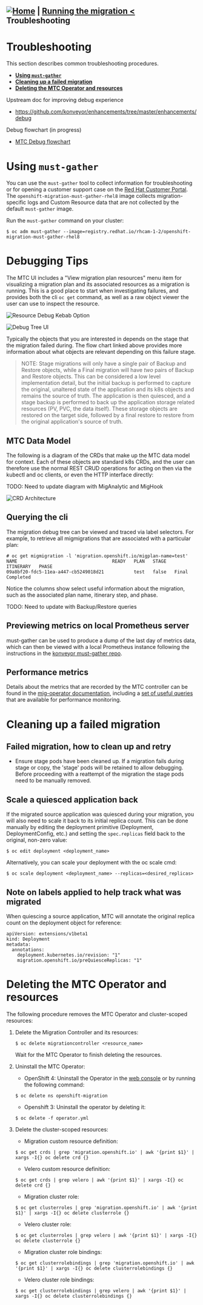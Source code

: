 [![Home](https://github.com/redhat-cop/openshift-migration-best-practices/raw/master/images/home.png)](./README.md) | [Running the migration <](./running-the-migration.md) Troubleshooting
---
# Troubleshooting

This section describes common troubleshooting procedures.

* **[Using `must-gather`](#using-must-gather)**
* **[Cleaning up a failed migration](#cleaning-up-a-failed-migration)**
* **[Deleting the MTC Operator and resources](#deleting-the-mtc-operator-and-resources)**

Upstream doc for improving debug experience
* https://github.com/konveyor/enhancements/tree/master/enhancements/debug

Debug flowchart (in progress)
* [MTC Debug flowchart](https://app.lucidchart.com/documents/view/d0907ce1-ccf1-4226-86eb-e5332f9d42a4/0_0)

# Using `must-gather`

You can use the `must-gather` tool to collect information for troubleshooting or for opening a customer support case on the [Red Hat Customer Portal](https://access.redhat.com/). The `openshift-migration-must-gather-rhel8` image collects migration-specific logs and Custom Resource data that are not collected by the default `must-gather` image.

Run the `must-gather` command on your cluster:
````
$ oc adm must-gather --image=registry.redhat.io/rhcam-1-2/openshift-migration-must-gather-rhel8
````

# Debugging Tips

The MTC UI includes a "View migration plan resources" menu item for visualizing
a migration plan and its associated resources as a migration is running. This is
a good place to start when investigating failures, and provides both the cli
`oc get` command, as well as a raw object viewer the user can use to inspect
the resource.

![Resource Debug Kebab Option](./images/ResourceDebugKebabOption.png)

![Debug Tree UI](./images/DebugTree.png)

Typically the objects that you are interested in depends on the stage that the
migration failed during. The flow chart linked above provides more information
about what objects are relevant depending on this failure stage.

> NOTE: Stage migrations will only have a single pair of Backup and Restore objects,
> while a Final migration will have *two* pairs of Backup and Restore objects.
> This can be considered a low level implementation detail, but the initial
> backup is performed to capture the original, unaltered state of the application
> and its k8s objects and remains the source of truth. The application is then
> quiesced, and a stage backup is performed to back up the application storage
> related resources (PV, PVC, the data itself). These storage objects are restored
> on the target side, followed by a final restore to restore from the original
> application's source of truth.

## MTC Data Model

The following is a diagram of the CRDs that make up the MTC data model for context.
Each of these objects are standard k8s CRDs, and the user can therefore use the
normal REST CRUD operations for acting on then via the kubectl and oc clients,
or even the HTTP interface directly:

TODO: Need to update diagram with MigAnalytic and MigHook

![CRD Architecture](./images/CRDArch.png)

## Querying the cli

The migration debug tree can be viewed and traced via label selectors. For example,
to retrieve all migmigrations that are associated with a particular plan:

```
# oc get migmigration -l 'migration.openshift.io/migplan-name=test'
NAME                                   READY   PLAN   STAGE   ITINERARY   PHASE
09a8bf20-fdc5-11ea-a447-cb5249018d21           test   false   Final       Completed
```

Notice the columns show select useful information about the migration, such as
the associated plan name, itinerary step, and phase.

TODO: Need to update with Backup/Restore queries

## Previewing metrics on local Prometheus server

must-gather can be used to produce a dump of the last day of metrics data,
which can then be viewed with a local Prometheus instance following the
instructions in the [konveyor must-gather repo](https://github.com/konveyor/must-gather#preview-metrics-on-local-prometheus-server).

## Performance metrics

Details about the metrics that are recorded by the MTC controller can be found
in the [mig-operator documentation](https://github.com/konveyor/mig-operator/blob/master/docs/usage/Metrics.md#accessing-mig-controller-prometheus-metrics),
including a [set of useful queries](https://github.com/konveyor/mig-operator/blob/master/docs/usage/Metrics.md#useful-queries) that are available for performance monitoring.

# Cleaning up a failed migration

## Failed migration, how to clean up and retry
* Ensure stage pods have been cleaned up.  If a migration fails during stage or copy, the 'stage' pods will be retained to allow debugging.  Before proceeding with a reattempt of the migration the stage pods need to be manually removed.

## Scale a quiesced application back

If the migrated source application was quiesced during your migration,
you will also need to scale it back to its initial replica count. This can be
done manually by editing the deployment primitive (Deployment, DeploymentConfig, etc.)
and setting the `spec.replicas` field back to the original, non-zero value:

```
$ oc edit deployment <deployment_name>
```

Alternatively, you can scale your deployment with the oc scale cmd:

```
$ oc scale deployment <deployment_name> --replicas=<desired_replicas>
```

## Note on labels applied to help track what was migrated

When quiescing a source application, MTC will annotate the original replica
count on the deployment object for reference:

```
apiVersion: extensions/v1beta1
kind: Deployment
metadata:
  annotations:
    deployment.kubernetes.io/revision: "1"
    migration.openshift.io/preQuiesceReplicas: "1"
```

# Deleting the MTC Operator and resources

The following procedure removes the MTC Operator and cluster-scoped resources:

1. Delete the Migration Controller and its resources:
    ```` 
    $ oc delete migrationcontroller <resource_name>
    ````
    Wait for the MTC Operator to finish deleting the resources.

2. Uninstall the MTC Operator:
    * OpenShift 4: Uninstall the Operator in the [web console](https://docs.openshift.com/container-platform/4.5/operators/olm-deleting-operators-from-cluster.html) or by running the following command: 
    ````
    $ oc delete ns openshift-migration
    ````
    * Openshift 3: Uninstall the operator by deleting it:
    ````
    $ oc delete -f operator.yml
    ````

4. Delete the cluster-scoped resources:
    * Migration custom resource definition:
    ````
    $ oc get crds | grep 'migration.openshift.io' | awk '{print $1}' | xargs -I{} oc delete crd {}
    ````  
    * Velero custom resource definition:
    ````
    $ oc get crds | grep velero | awk '{print $1}' | xargs -I{} oc delete crd {}
    ````  
    * Migration cluster role:
    ````
    $ oc get clusterroles | grep 'migration.openshift.io' | awk '{print $1}' | xargs -I{} oc delete clusterrole {}
    ````  
    * Velero cluster role:
    ````
    $ oc get clusterroles | grep velero | awk '{print $1}' | xargs -I{} oc delete clusterrole {}
    ````  
    * Migration cluster role bindings:
    ````
    $ oc get clusterrolebindings | grep 'migration.openshift.io' | awk '{print $1}' | xargs -I{} oc delete clusterrolebindings {}
    ````  
    * Velero cluster role bindings:
    ````
    $ oc get clusterrolebindings | grep velero | awk '{print $1}' | xargs -I{} oc delete clusterrolebindings {}
    ```` 

